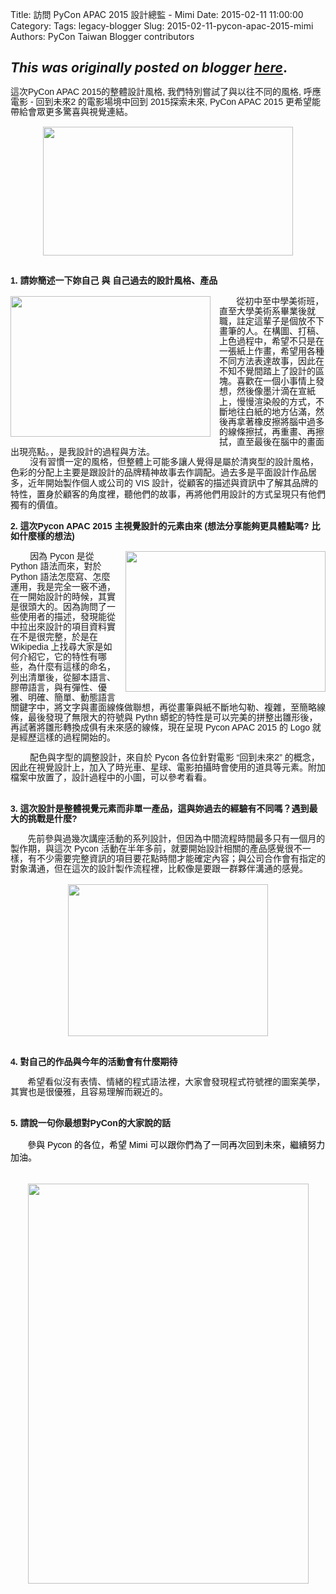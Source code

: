 Title: 訪問 PyCon APAC 2015 設計總監 - Mimi
Date: 2015-02-11 11:00:00
Category:
Tags: legacy-blogger
Slug: 2015-02-11-pycon-apac-2015-mimi
Authors: PyCon Taiwan Blogger contributors

*This was originally posted on blogger [here](https://pycontw.blogspot.com/2015/02/pycon-apac-2015-mimi.html)*.
---
<div dir="ltr" style="line-height: 1.15; margin-bottom: 0pt; margin-top: 0pt;">
<span style="background-color: transparent; font-family: Arial; vertical-align: baseline; white-space: pre-wrap;">這次PyCon APAC 2015的整體設計風格, 我們特別嘗試了與以往不同的風格, 呼應 電影 - 回到未來2 的電影場境中回到 2015探索未來, PyCon APAC 2015 更希望能帶給會眾更多驚喜與視覺連結。</span></div>
<div dir="ltr" style="line-height: 1.15; margin-bottom: 0pt; margin-top: 0pt;">
<br />
<div class="separator" style="clear: both; text-align: center;">
<a href="http://2.bp.blogspot.com/-6AwRH6JDTR0/VW12DV4OawI/AAAAAAAAJsw/2gh1IFz7gnc/s1600/fb-2.jpg" style="font-family: 'Times New Roman'; line-height: normal; margin-left: 1em; margin-right: 1em; text-align: center; white-space: normal;"><img border="0" height="206" src="http://2.bp.blogspot.com/-6AwRH6JDTR0/VW12DV4OawI/AAAAAAAAJsw/2gh1IFz7gnc/s400/fb-2.jpg" width="400" /></a></div>
<div class="separator" style="clear: both; text-align: center;">
<br /></div>
<span style="background-color: transparent; font-family: Arial; vertical-align: baseline; white-space: pre-wrap;"></span></div>
<div dir="ltr" style="line-height: 1.15; margin-bottom: 0pt; margin-top: 0pt;">
<span style="background-color: transparent; font-family: Arial; vertical-align: baseline; white-space: pre-wrap;"><b><br /></b></span></div>
<div dir="ltr" style="line-height: 1.15; margin-bottom: 0pt; margin-top: 0pt;">
<span style="background-color: transparent; font-family: Arial; vertical-align: baseline; white-space: pre-wrap;"><b>1. 請妳簡述一下妳自己 與 自己過去的設計風格、產品</b></span><br />
<span style="background-color: transparent; font-family: Arial; vertical-align: baseline; white-space: pre-wrap;"><b> &nbsp;</b></span></div>
<div dir="ltr" style="line-height: 1.15; margin-bottom: 0pt; margin-top: 0pt;">
<a href="http://4.bp.blogspot.com/-t2mAUptOqmw/VNrGobxO5kI/AAAAAAAAUlY/_8aKRpIYV5g/s1600/Pycon_Logo_create.png" style="clear: left; float: left; margin-bottom: 1em; margin-right: 1em; text-align: center;"><img border="0" height="225" src="http://4.bp.blogspot.com/-t2mAUptOqmw/VNrGobxO5kI/AAAAAAAAUlY/_8aKRpIYV5g/s320/Pycon_Logo_create.png" width="320" /></a><span style="background-color: transparent; font-family: Arial; vertical-align: baseline; white-space: pre-wrap;"> &nbsp;&nbsp;&nbsp;&nbsp;&nbsp;&nbsp;從初中至中學美術班，直至大學美術系畢業後就職，註定這輩子是個放不下畫筆的人。在構圖、打稿、上色過程中，希望不只是在一張紙上作畫，希望用各種不同方法表達故事，因此在不知不覺間踏上了設計的區塊。</span><span style="background-color: transparent; font-family: Arial; line-height: 1.15; white-space: pre-wrap;">喜歡在一個小事情上發想，然後像墨汁滴在宣紙上，慢慢渲染般的方式，不斷地往白紙的地方佔滿，然後再拿著橡皮擦將腦中過多的線條擦拭，再重畫、再擦拭，直至最後在腦中的畫面出現亮點。，是我設計的過程與方法。</span></div>
<div dir="ltr" style="line-height: 1.2272727272727273; margin-bottom: 0pt; margin-top: 0pt;">
<span style="background-color: transparent; font-family: Arial; vertical-align: baseline; white-space: pre-wrap;"> &nbsp;&nbsp;&nbsp;&nbsp;&nbsp;&nbsp;&nbsp;沒有習慣一定的風格，但整體上可能多讓人覺得是屬於清爽型的設計風格，色彩的分配上主要是跟設計的品牌精神故事去作調配。過去多是平面設計作品居多，近年開始製作個人或公司的 VIS 設計，從顧客的描述與資訊中了解其品牌的特性，置身於顧客的角度裡，聽他們的故事，再將他們用設計的方式呈現只有他們獨有的價</span><span style="font-family: tahoma, sans-serif;">值。</span><br />
<span style="font-family: tahoma, sans-serif; font-size: 14px;"><br /></span></div>
<div style="color: #222222; font-family: tahoma, sans-serif; font-size: 14px;">
</div>
<div dir="ltr" style="line-height: 1.15; margin-bottom: 0pt; margin-top: 0pt;">
<span style="font-family: Arial; vertical-align: baseline; white-space: pre-wrap;"><b>2. 這次Pycon APAC 2015 主視覺設計的元素由來 (想法分享能夠更具體點嗎? 比如什麼樣的想法)</b></span><br />
<span style="font-family: Arial; vertical-align: baseline; white-space: pre-wrap;"><b><br /></b></span></div>
<div dir="ltr" style="line-height: 1.15; margin-bottom: 0pt; margin-top: 0pt;">
<a href="http://4.bp.blogspot.com/-wmAEF4ufjfg/VNrGoCrNr6I/AAAAAAAAUlU/sPyRJ-vepW8/s1600/Pycon_car_create.png" style="clear: right; float: right; margin-bottom: 1em; margin-left: 1em; text-align: center;"><img border="0" height="225" src="http://4.bp.blogspot.com/-wmAEF4ufjfg/VNrGoCrNr6I/AAAAAAAAUlU/sPyRJ-vepW8/s320/Pycon_car_create.png" width="320" /></a><span style="font-family: Arial; vertical-align: baseline; white-space: pre-wrap;"> &nbsp;&nbsp;&nbsp;&nbsp;&nbsp;&nbsp;&nbsp;</span><span style="font-family: Arial; vertical-align: baseline; white-space: pre-wrap;">因為 Pycon 是從 Python 語法而來，對於 Python 語法怎麼寫、怎麼運用，我是完全一竅不通，在一開始設計的時候，其實是很頭大的。</span><span style="font-family: Arial; line-height: 1.15; vertical-align: baseline; white-space: pre-wrap;">因為詢問了一些使用者的描述，發現能從中拉出來設計的項目資料實在不是很完整，於是在 Wikipedia 上找尋大家是如何介紹它，它的特性有哪些，為什麼有這樣的命名，列出清單後，從腳本語言、膠帶語言，與有彈性、優雅、明確、簡單、動態語言關鍵字中，將文字與畫面線條做聯想，再從畫筆與紙不斷地勾勒、複雜，</span><span style="font-family: Arial; line-height: 1.15; white-space: pre-wrap;">至簡略線條，最後發現了無限大的符號與 Pythn 蟒蛇的特性是可以完美的拼整出雛形後，再試著將雛形轉換成俱有未來感的線條，現在呈現 Pycon APAC 2015 的 Logo 就是經歷這樣的過程開始的。</span><br />
<span style="font-family: Arial; line-height: 1.15; white-space: pre-wrap;"><br /></span></div>
<div dir="ltr" style="line-height: 1.15; margin-bottom: 0pt; margin-top: 0pt;">
<span style="font-family: Arial; vertical-align: baseline; white-space: pre-wrap;"> &nbsp;&nbsp;&nbsp;&nbsp;&nbsp;&nbsp;&nbsp;配色與字型的調整設計，來自於 Pycon 各位針對電影 “回到未來2” 的概念，因此在視覺設計上，加入了時光車、星球、電影拍攝時會使用的道具等元素。</span><span style="font-family: Arial; line-height: 1.15; white-space: pre-wrap;">附加檔案中放置了，設計過程中的小圖，可以參考看看。</span></div>
<span style="color: black; font-family: tahoma, sans-serif; font-size: 14px;"><br /></span>
<br />
<div dir="ltr" style="line-height: 1.15; margin-bottom: 0pt; margin-top: 0pt;">
<span style="font-family: Arial; vertical-align: baseline; white-space: pre-wrap;"><b>3. 這次設計是整體視覺元素而非單一產品，這與妳過去的經驗有不同嗎？遇到最大的挑戰是什麼?</b></span><br />
<span style="font-family: Arial; vertical-align: baseline; white-space: pre-wrap;"><b><br /></b></span></div>
<div dir="ltr" style="line-height: 1.15; margin-bottom: 0pt; margin-top: 0pt;">
<span style="font-family: Arial; vertical-align: baseline; white-space: pre-wrap;"> &nbsp;&nbsp;&nbsp;&nbsp;&nbsp;&nbsp;</span><span style="font-family: Arial; vertical-align: baseline; white-space: pre-wrap;">先前參與過幾次講座活動的系列設計，但因為中間流程時間最多只有一個月的製作期，與這次 Pycon 活動在半年多前，就要開始設計相關的產品感覺很不一樣，有不少需要完整資訊的項目要花點時間才能確定內容；與公司合作會有指定的對象溝通，但在這次的設計製作流程裡，比較像是要跟一群夥伴溝通的感覺。</span></div>
<div class="separator" style="clear: both; text-align: center;">
<br /></div>
<div class="separator" style="clear: both; text-align: center;">
</div>
<div class="separator" style="clear: both; text-align: center;">
<a href="http://2.bp.blogspot.com/-q_vbnlucGL8/VW11dEnshsI/AAAAAAAAJsc/uNEG943oWe4/s1600/stamp20150602172031.png" style="margin-left: 1em; margin-right: 1em;"><img border="0" height="243" src="http://2.bp.blogspot.com/-q_vbnlucGL8/VW11dEnshsI/AAAAAAAAJsc/uNEG943oWe4/s320/stamp20150602172031.png" width="320" /></a></div>
<span style="color: black; font-family: tahoma, sans-serif; font-size: 14px;"><br /></span>
<br />
<div dir="ltr" style="line-height: 1.15; margin-bottom: 0pt; margin-top: 0pt;">
<span style="font-family: Arial; vertical-align: baseline; white-space: pre-wrap;"><b>4. 對自己的作品與今年的活動會有什麼期待</b></span><br />
<span style="font-family: Arial; vertical-align: baseline; white-space: pre-wrap;"><b><br /></b></span></div>
<div dir="ltr" style="line-height: 1.15; margin-bottom: 0pt; margin-top: 0pt;">
<span style="font-family: Arial; vertical-align: baseline; white-space: pre-wrap;"> &nbsp;&nbsp;&nbsp;&nbsp;&nbsp;&nbsp;</span><span style="font-family: Arial; vertical-align: baseline; white-space: pre-wrap;">希望看似沒有表情、情緒的程式語法裡，大家會發現程式符號裡的圖案美學，其實也是很優雅，且容易理解而親近的。</span></div>
<span style="color: black; font-family: tahoma, sans-serif; font-size: 14px;"><br /></span>
<br />
<div dir="ltr" style="line-height: 1.15; margin-bottom: 0pt; margin-top: 0pt;">
<span style="font-family: Arial; vertical-align: baseline; white-space: pre-wrap;"><b>5. 請說一句你最想對PyCon的大家說的話</b></span><br />
<span style="font-family: Arial; vertical-align: baseline; white-space: pre-wrap;"><b><br /></b></span></div>
<span style="color: black; font-family: tahoma, sans-serif; font-size: 14px;"><span style="font-family: Arial; vertical-align: baseline; white-space: pre-wrap;"> &nbsp;&nbsp;&nbsp;&nbsp;&nbsp;&nbsp;</span><span style="font-family: Arial; vertical-align: baseline; white-space: pre-wrap;">參與 Pycon 的各位，希望 <span class="il">Mimi</span> 可以跟你們為了一同再次回到未來，繼續努力加油。</span></span><br />
<span style="color: black; font-family: tahoma, sans-serif; font-size: 14px;"><span style="font-family: Arial; vertical-align: baseline; white-space: pre-wrap;"><br /></span></span>
<br />
<div class="separator" style="clear: both; text-align: center;">
<a href="http://2.bp.blogspot.com/-gnCUZUNlEk8/VW12DZeoUGI/AAAAAAAAJs8/i24m3irEbjs/s1600/A2-3.jpg" style="margin-left: 1em; margin-right: 1em; text-align: center;"><img border="0" height="640" src="http://2.bp.blogspot.com/-gnCUZUNlEk8/VW12DZeoUGI/AAAAAAAAJs8/i24m3irEbjs/s640/A2-3.jpg" width="449" /></a></div>
<span style="color: black; font-family: tahoma, sans-serif; font-size: 14px;"><span style="font-family: Arial; vertical-align: baseline; white-space: pre-wrap;"><br /></span></span>

<br />
<div class="separator" style="clear: both; text-align: center;">
<br /></div>
<br />
<div class="separator" style="clear: both; text-align: center;">
<br /></div>
<span style="color: black; font-family: tahoma, sans-serif; font-size: 14px;"><span style="font-family: Arial; vertical-align: baseline; white-space: pre-wrap;"><br /></span></span>
